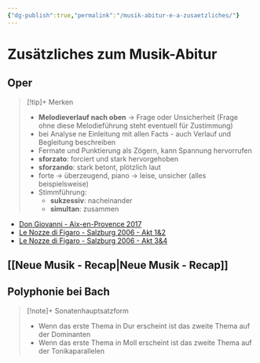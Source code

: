 ```yaml
---
{"dg-publish":true,"permalink":"/musik-abitur-e-a-zusaetzliches/"}
---
```


# Zusätzliches zum Musik-Abitur
## Oper
> [!tip]+ Merken
> - **Melodieverlauf nach oben** → Frage oder Unsicherheit (Frage ohne diese Melodieführung steht eventuell für Zustimmung)
> - bei Analyse ne Einleitung mit allen Facts - auch Verlauf und Begleitung beschreiben
> - Fermate und Punktierung als Zögern, kann Spannung hervorrufen
> - **sforzato**: forciert und stark hervorgehoben
> - **sforzando**: stark betont, plötzlich laut
> - forte → überzeugend, piano → leise, unsicher (alles beispielsweise)
> - Stimmführung:
> 	- **sukzessiv**: nacheinander
> 	- **simultan**: zusammen
- [Don Giovanni - Aix-en-Provence 2017](https://www.youtube.com/watch?v=8wEMzWH52FA)
- [Le Nozze di Figaro - Salzburg 2006 - Akt 1&2](https://www.youtube.com/watch?v=OvHwfMycXTU&pp=ygUUZmlnYXJvIHNhbHpidXJnIDIwMDY%3D)
- [Le Nozze di Figaro - Salzburg 2006 - Akt 3&4](https://www.youtube.com/watch?v=SVyxjDNStWM&pp=ygUUZmlnYXJvIHNhbHpidXJnIDIwMDY%3D)
## [[Neue Musik - Recap\|Neue Musik - Recap]]
## Polyphonie bei Bach
> [!note]+ Sonatenhauptsatzform
> - Wenn das erste Thema in Dur erscheint ist das zweite Thema auf der Dominanten
> - Wenn das erste Thema in Moll erscheint ist das zweite Thema auf der Tonikaparallelen

